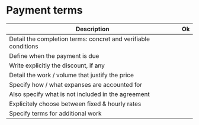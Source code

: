 # Payment terms

| Description                                                             | Ok |
| ----------------------------------------------------------------------- | -- |
| Detail the completion terms: concret and verifiable conditions | |
| Define when the payment is due | |
| Write explicitly the discount, if any | |
| Detail the work / volume that justify the price | |
| Specify how / what expanses are accounted for | |
| Also specify what is not included in the agreement | |
| Explicitely choose between fixed & hourly rates | |
| Specify terms for additional work | |
